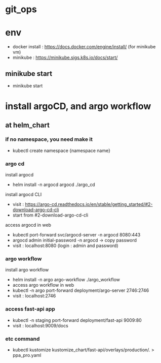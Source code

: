 # git_ops

# env 
- docker install : https://docs.docker.com/engine/install/ (for minikube vm)
- minikube : https://minikube.sigs.k8s.io/docs/start/

## minikube start
- minikube start

# install argoCD, and argo workflow

## at helm_chart
### if no namespace, you need make it
- kubectl create namespace {namespace name}
### argo cd
install argocd
- helm install -n argocd argocd ./argo_cd

install argocd CLI 
- visit : https://argo-cd.readthedocs.io/en/stable/getting_started/#2-download-argo-cd-cli
- start from #2-download-argo-cd-cli
  
access argocd in web
- kubectl port-forward svc/argocd-server -n argocd 8080:443
- argocd admin initial-password -n argocd -> copy password
- visit : localhost:8080 (login : admin and password)

### argo workflow
install argo workflow
- helm install -n argo argo-workflow ./argo_workflow
- access argo workflow in web
- kubectl -n argo port-forward deployment/argo-server 2746:2746
- visit : localhost:2746

### access fast-api app
- kubectl -n staging port-forward deployment/fast-api 9009:80
- visit : localhost:9009/docs


### etc command
- kubectl kustomize kustomize_chart/fast-api/overlays/production/. > ppa_pro.yaml

